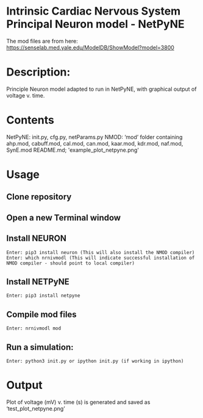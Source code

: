 # Intrinsic Cardiac Nervous System Principal Neuron model - NetPyNE

The mod files are from here:
https://senselab.med.yale.edu/ModelDB/ShowModel?model=3800

# Description: 
Principle Neuron model adapted to run in NetPyNE, with graphical output of voltage v. time.

# Contents
  NetPyNE: init.py, cfg.py, netParams.py
  NMOD: ‘mod’ folder containing ahp.mod, cabuff.mod, cal.mod, can.mod, kaar.mod, kdr.mod, naf.mod, SynE.mod
  README.md; 'example_plot_netpyne.png'

# Usage
## Clone repository

## Open a new Terminal window

## Install NEURON
    Enter: pip3 install neuron (This will also install the NMOD compiler)
    Enter: which nrnivmodl (This will indicate successful installation of NMOD compiler - should point to local compiler)

## Install NETPyNE 
    Enter: pip3 install netpyne

## Compile mod files 
    Enter: nrnivmodl mod

## Run a simulation: 
    Enter: python3 init.py or ipython init.py (if working in ipython)

# Output
Plot of voltage (mV) v. time (s) is generated and saved as ‘test_plot_netpyne.png’ 

